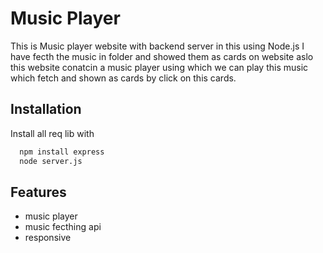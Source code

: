 
# Music Player

This is Music player website with backend server in this using Node.js I have fecth the music in folder and showed them as cards on website aslo this website conatcin a music player using which we can play this music which fetch and shown as cards by click on this cards.




## Installation

Install all req lib with

```bash
  npm install express
  node server.js
```
    
## Features

- music player
- music fecthing api
- responsive

